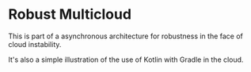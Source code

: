 # Robust Multicloud 

This is part of a  asynchronous architecture for robustness in the face of cloud instability.

It's also a simple illustration of the use of Kotlin with Gradle in the cloud.
